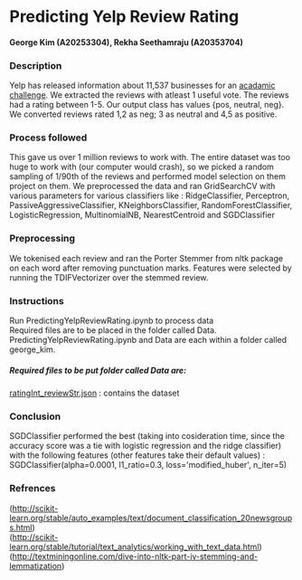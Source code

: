 # Predicting Yelp Review Rating
#### George Kim (A20253304), Rekha Seethamraju (A20353704)

### Description
Yelp has released information about 11,537 businesses for an [acadamic challenge](https://www.yelp.com/dataset_challenge). We extracted the reviews with atleast 1 useful vote. The reviews had a rating between 1-5. Our output class has values {pos, neutral, neg}. We converted reviews rated 1,2 as neg; 3 as neutral and 4,5 as positive.

### Process followed
This gave us over 1 million reviews to work with. The entire dataset was too huge to work with (our computer would crash), so we picked a random sampling of 1/90th of the reviews and performed model selection on them project on them. We preprocessed the data and ran GridSearchCV with various parameters for various classifiers like : 
RidgeClassifier, Perceptron, PassiveAggressiveClassifier, KNeighborsClassifier, RandomForestClassifier, LogisticRegression, MultinomialNB, NearestCentroid and SGDClassifier

### Preprocessing
We tokenised each review and ran the Porter Stemmer from nltk package on each word after removing punctuation marks. Features were selected by running the TDIFVectorizer over the stemmed review. 

### Instructions 
Run PredictingYelpReviewRating.ipynb to process data  
Required files are to be placed in the folder called Data.    
PredictingYelpReviewRating.ipynb and Data are each within a folder called george_kim. 
##### Required files to be put folder called Data are:
[ratingInt_reviewStr.json](https://drive.google.com/file/d/0BzdYpQSHXz3ySVk2TlFoN29KOWM/view?usp=sharing) : contains the dataset


### Conclusion
SGDClassifier performed the best (taking into cosideration time, since the accuracy score was a tie with logistic regression and the ridge classifier) with the following features (other features take their default values) : 
SGDClassifier(alpha=0.0001, l1_ratio=0.3, loss='modified_huber', n_iter=5) 
       
### Refrences 
(http://scikit-learn.org/stable/auto_examples/text/document_classification_20newsgroups.html)  
(http://scikit-learn.org/stable/tutorial/text_analytics/working_with_text_data.html)  
(http://textminingonline.com/dive-into-nltk-part-iv-stemming-and-lemmatization)  
